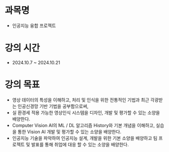 # 과목명 
- 인공지능 융합 프로젝트

# 강의 시간  
- 2024.10.7 ~ 2024.10.21


# 강의 목표
- 영상 데이터의 특성을 이해하고, 처리 및 인식을 위한 전통적인 기법과 최근 각광받는 인공신경망 기반 기법을 공부함으로써, 
- 실 환경세 적용 가능한 영상인식 시스템을 디자인, 개발 및 평가할 수 있는 소양을 배양한다.
- Computer Vision AI의 ML / DL 알고리즘 History와 기본 개념을 이해하고, 실습을 통한 Vision AI 개발 및 평가할 수 있는 소양을 배양한다.
- 인공지능 기술을 파악하여 인공지능 설계, 개발을 위한 기본 소양을 배양하고 팀 프로젝트 및 발표를 통해 취업에 대응 할 수 있는 소양을 배양한다.
